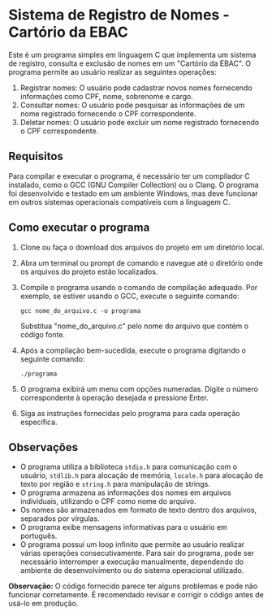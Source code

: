 # Sistema de Registro de Nomes - Cartório da EBAC

Este é um programa simples em linguagem C que implementa um sistema de registro, consulta e exclusão de nomes em um "Cartório da EBAC". O programa permite ao usuário realizar as seguintes operações:

1. Registrar nomes: O usuário pode cadastrar novos nomes fornecendo informações como CPF, nome, sobrenome e cargo.
2. Consultar nomes: O usuário pode pesquisar as informações de um nome registrado fornecendo o CPF correspondente.
3. Deletar nomes: O usuário pode excluir um nome registrado fornecendo o CPF correspondente.

## Requisitos

Para compilar e executar o programa, é necessário ter um compilador C instalado, como o GCC (GNU Compiler Collection) ou o Clang. O programa foi desenvolvido e testado em um ambiente Windows, mas deve funcionar em outros sistemas operacionais compatíveis com a linguagem C.

## Como executar o programa

1. Clone ou faça o download dos arquivos do projeto em um diretório local.

2. Abra um terminal ou prompt de comando e navegue até o diretório onde os arquivos do projeto estão localizados.

3. Compile o programa usando o comando de compilação adequado. Por exemplo, se estiver usando o GCC, execute o seguinte comando:

   ```shell
   gcc nome_do_arquivo.c -o programa
   ```

   Substitua "nome_do_arquivo.c" pelo nome do arquivo que contém o código fonte.

4. Após a compilação bem-sucedida, execute o programa digitando o seguinte comando:

   ```shell
   ./programa
   ```

5. O programa exibirá um menu com opções numeradas. Digite o número correspondente à operação desejada e pressione Enter.

6. Siga as instruções fornecidas pelo programa para cada operação específica.

## Observações

- O programa utiliza a biblioteca `stdio.h` para comunicação com o usuário, `stdlib.h` para alocação de memória, `locale.h` para alocação de texto por região e `string.h` para manipulação de strings.
- O programa armazena as informações dos nomes em arquivos individuais, utilizando o CPF como nome do arquivo.
- Os nomes são armazenados em formato de texto dentro dos arquivos, separados por vírgulas.
- O programa exibe mensagens informativas para o usuário em português.
- O programa possui um loop infinito que permite ao usuário realizar várias operações consecutivamente. Para sair do programa, pode ser necessário interromper a execução manualmente, dependendo do ambiente de desenvolvimento ou do sistema operacional utilizado.

**Observação:** O código fornecido parece ter alguns problemas e pode não funcionar corretamente. É recomendado revisar e corrigir o código antes de usá-lo em produção.
